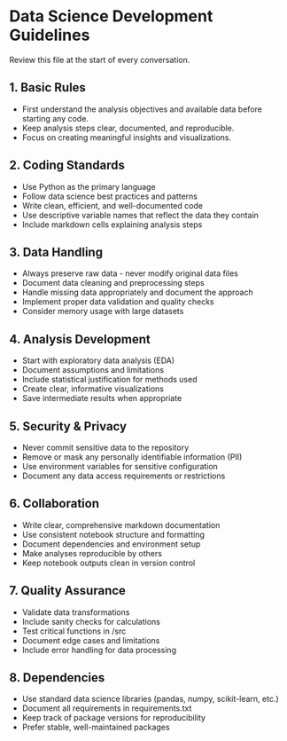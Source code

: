 # Data Science Development Guidelines
Review this file at the start of every conversation.

## 1. Basic Rules
- First understand the analysis objectives and available data before starting any code.
- Keep analysis steps clear, documented, and reproducible.
- Focus on creating meaningful insights and visualizations.

## 2. Coding Standards
- Use Python as the primary language
- Follow data science best practices and patterns
- Write clean, efficient, and well-documented code
- Use descriptive variable names that reflect the data they contain
- Include markdown cells explaining analysis steps

## 3. Data Handling
- Always preserve raw data - never modify original data files
- Document data cleaning and preprocessing steps
- Handle missing data appropriately and document the approach
- Implement proper data validation and quality checks
- Consider memory usage with large datasets

## 4. Analysis Development
- Start with exploratory data analysis (EDA)
- Document assumptions and limitations
- Include statistical justification for methods used
- Create clear, informative visualizations
- Save intermediate results when appropriate

## 5. Security & Privacy
- Never commit sensitive data to the repository
- Remove or mask any personally identifiable information (PII)
- Use environment variables for sensitive configuration
- Document any data access requirements or restrictions

## 6. Collaboration
- Write clear, comprehensive markdown documentation
- Use consistent notebook structure and formatting
- Document dependencies and environment setup
- Make analyses reproducible by others
- Keep notebook outputs clean in version control

## 7. Quality Assurance
- Validate data transformations
- Include sanity checks for calculations
- Test critical functions in /src
- Document edge cases and limitations
- Include error handling for data processing

## 8. Dependencies
- Use standard data science libraries (pandas, numpy, scikit-learn, etc.)
- Document all requirements in requirements.txt
- Keep track of package versions for reproducibility
- Prefer stable, well-maintained packages